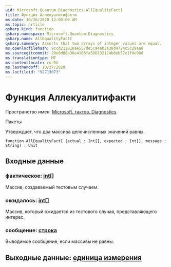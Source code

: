```yaml
---
uid: Microsoft.Quantum.Diagnostics.AllEqualityFactI
title: Функция Аллекуалитифакти
ms.date: 10/26/2020 12:00:00 AM
ms.topic: article
qsharp.kind: function
qsharp.namespace: Microsoft.Quantum.Diagnostics
qsharp.name: AllEqualityFactI
qsharp.summary: Asserts that two arrays of integer values are equal.
ms.openlocfilehash: 9ccd212010ae557de5ca4ab2a38d4724c5c29aa8
ms.sourcegitcommit: 29e0d88a30e4166fa580132124b0eb57e1f0e986
ms.translationtype: MT
ms.contentlocale: ru-RU
ms.lasthandoff: 10/27/2020
ms.locfileid: "92713073"
---
```

# <a name="allequalityfacti-function"></a>Функция Аллекуалитифакти

Пространство имен: [Microsoft. тактов. Diagnostics](xref:Microsoft.Quantum.Diagnostics)

Пакеты [](https://nuget.org/packages/)


Утверждает, что два массива целочисленных значений равны.

```qsharp
function AllEqualityFactI (actual : Int[], expected : Int[], message : String) : Unit
```


## <a name="input"></a>Входные данные

### <a name="actual--int"></a>фактическое: [int](xref:microsoft.quantum.lang-ref.int)[]

Массив, создаваемый тестовым случаем.


### <a name="expected--int"></a>ожидалось: [int](xref:microsoft.quantum.lang-ref.int)[]

Массив, который ожидается из тестового случая, представляющего интерес.


### <a name="message--string"></a>сообщение: [строка](xref:microsoft.quantum.lang-ref.string)

Выводимое сообщение, если массивы не равны.



## <a name="output--unit"></a>Выходные данные: [единица измерения](xref:microsoft.quantum.lang-ref.unit)

